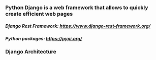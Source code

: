 ### Python Django is a web framework that allows to quickly create efficient web pages

##### Django Rest Framework: https://www.django-rest-framework.org/
##### Python packages: https://pypi.org/

### Django Architecture